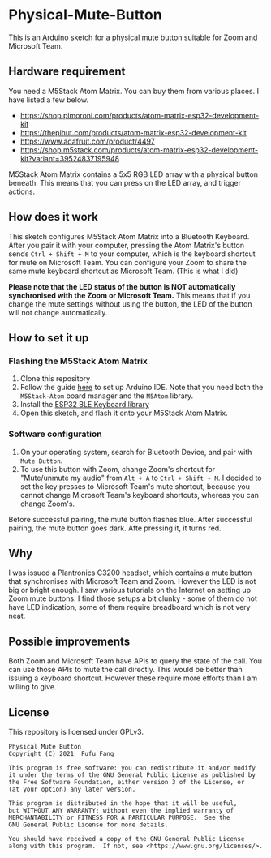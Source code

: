# Physical-Mute-Button
This is an Arduino sketch for a physical mute button suitable for Zoom and Microsoft Team. 

## Hardware requirement
You need a M5Stack Atom Matrix. You can buy them from various places. I have listed a few
below. 
 - https://shop.pimoroni.com/products/atom-matrix-esp32-development-kit
 - https://thepihut.com/products/atom-matrix-esp32-development-kit
 - https://www.adafruit.com/product/4497
 - https://shop.m5stack.com/products/atom-matrix-esp32-development-kit?variant=39524837195948

M5Stack Atom Matrix contains a 5x5 RGB LED array with a physical button beneath. This means
that you can press on the LED array, and trigger actions. 

## How does it work
This sketch configures M5Stack Atom Matrix into a Bluetooth Keyboard. After you pair it
with your computer, pressing the Atom Matrix's button sends ``Ctrl + Shift + M`` to your
computer, which is the keyboard shortcut for mute on Microsoft Team. You can configure
your Zoom to share the same mute keyboard shortcut as Microsoft Team. (This is what I did)

**Please note that the LED status of the button is NOT automatically synchronised with
the Zoom or Microsoft Team.** This means that if you change the mute settings without
using the button, the LED of the button will not change automatically. 

## How to set it up
### Flashing the M5Stack Atom Matrix
 1. Clone this repository
 2. Follow the guide [here](https://docs.m5stack.com/en/arduino/arduino_development) to 
set up Arduino IDE. Note that you need both the ``M5Stack-Atom`` board manager and the 
``M5Atom`` library.
 2. Install the [ESP32 BLE Keyboard library](https://github.com/T-vK/ESP32-BLE-Keyboard)
 3. Open this sketch, and flash it onto your M5Stack Atom Matrix. 

### Software configuration
 1. On your operating system, search for Bluetooth Device, and pair with ``Mute Button``.
 2. To use this button with Zoom, change Zoom's shortcut for "Mute/unmute my audio" from
``Alt + A`` to ``Ctrl + Shift + M``. I decided to set the key presses to Microsoft Team's
mute shortcut, because you cannot change Microsoft Team's keyboard shortcuts, whereas you
can change Zoom's. 

Before successful pairing, the mute button flashes blue. After successful pairing, the
mute button goes dark. Afte pressing it, it turns red. 

## Why
I was issued a Plantronics C3200 headset, which contains a mute button that synchronises
with Microsoft Team and Zoom. However the LED is not big or bright enough. I saw various
tutorials on the Internet on setting up Zoom mute buttons. I find those setups a bit
clunky - some of them do not have LED indication, some of them require breadboard which
is not very neat. 

## Possible improvements
Both Zoom and Microsoft Team have APIs to query the state of the call. You can use those
APIs to mute the call directly. This would be better than issuing a keyboard shortcut.
However these require more efforts than I am willing to give. 

## License
This repository is licensed under GPLv3.

    Physical Mute Button
    Copyright (C) 2021  Fufu Fang

    This program is free software: you can redistribute it and/or modify
    it under the terms of the GNU General Public License as published by
    the Free Software Foundation, either version 3 of the License, or
    (at your option) any later version.

    This program is distributed in the hope that it will be useful,
    but WITHOUT ANY WARRANTY; without even the implied warranty of
    MERCHANTABILITY or FITNESS FOR A PARTICULAR PURPOSE.  See the
    GNU General Public License for more details.

    You should have received a copy of the GNU General Public License
    along with this program.  If not, see <https://www.gnu.org/licenses/>.

